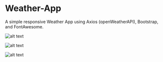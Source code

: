 # Weather-App
A simple responsive Weather App using Axios (openWeatherAPI), Bootstrap, and FontAwesome. 


![alt text](https://i.ibb.co/yqwnkh7/Weather-App.jpg)

![alt text](https://i.ibb.co/KX19ZyP/Weather-App2.jpg)

![alt text](https://i.ibb.co/W3sCRrg/Weather-App3.jpg)
